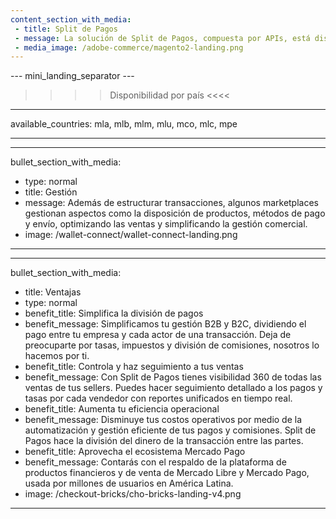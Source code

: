 ```yaml
---
content_section_with_media: 
 - title: Split de Pagos
 - message: La solución de Split de Pagos, compuesta por APIs, está diseñada para proporcionar servicios de Proveedor de Servicios de Pago (PSP) a vendedores en modelos de marketplace. Los marketplaces son plataformas de comercio electrónico que conectan vendedores y compradores, ofreciendo un entorno unificado para ventas en línea, ampliando el alcance y la conversión. 
 - media_image: /adobe-commerce/magento2-landing.png 
---
```


--- mini_landing_separator ---

>>>> Disponibilidad por país <<<<
---
available_countries: mla, mlb, mlm, mlu, mco, mlc, mpe

---

---
bullet_section_with_media:
 - type: normal
 - title: Gestión
 - message: Además de estructurar transacciones, algunos marketplaces gestionan aspectos como la disposición de productos, métodos de pago y envío, optimizando las ventas y simplificando la gestión comercial.
 - image: /wallet-connect/wallet-connect-landing.png
---

---
bullet_section_with_media: 
 - title: Ventajas
 - type: normal
 - benefit_title: Simplifica la división de pagos
 - benefit_message: Simplificamos tu gestión B2B y B2C, dividiendo el pago entre tu empresa y cada actor de una transacción. Deja de preocuparte por tasas, impuestos y división de comisiones, nosotros lo hacemos por ti.
 - benefit_title: Controla y haz seguimiento a tus ventas
 - benefit_message: Con Split de Pagos tienes visibilidad 360 de todas las ventas de tus sellers. Puedes hacer seguimiento detallado a los pagos y tasas por cada vendedor con reportes unificados en tiempo real.
 - benefit_title: Aumenta tu eficiencia operacional
 - benefit_message: Disminuye tus costos operativos por medio de la automatización y gestión eficiente de tus pagos y comisiones. Split de Pagos hace la división del dinero de la transacción entre las partes.
 - benefit_title: Aprovecha el ecosistema Mercado Pago
 - benefit_message: Contarás con el respaldo de la plataforma de productos financieros y de venta de Mercado Libre y Mercado Pago, usada por millones de usuarios en América Latina.
 - image: /checkout-bricks/cho-bricks-landing-v4.png
---

